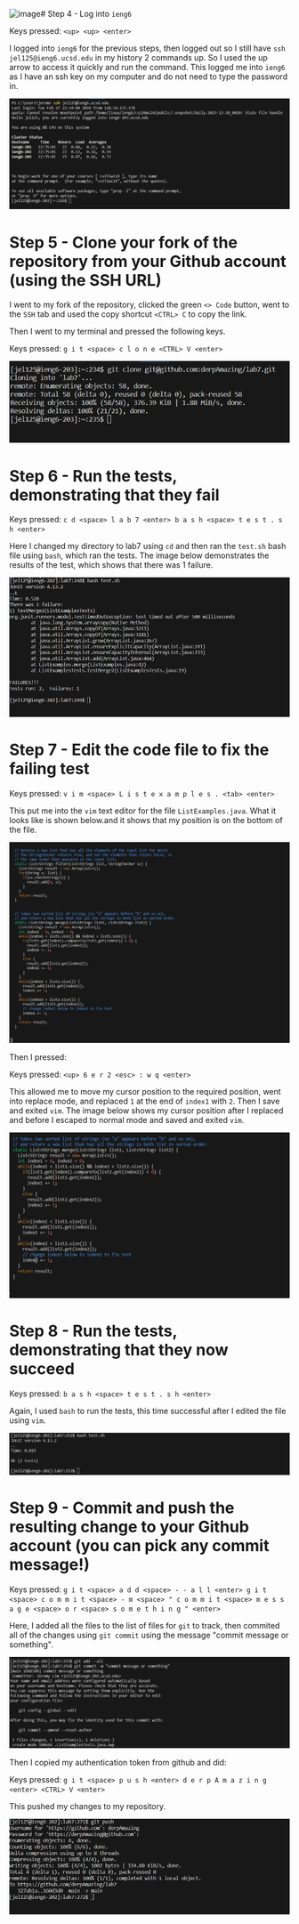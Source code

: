 ![image](https://github.com/derpAmazing/cse15l-lab-reports/assets/99420039/196595d3-1f3b-4082-b35b-078abbbb2406)# Step 4 - Log into ```ieng6```

Keys pressed: ```<up> <up> <enter>```

I logged into ```ieng6``` for the previous steps, then logged out so I still have ```ssh jel125@ieng6.ucsd.edu``` in my history 2 commands up. So I used the up arrow to access it quickly and run the command. This logged me into ```ieng6``` as I have an ssh key on my computer and do not need to type the password in.

![Image](lab7step4.png)

# Step 5 - Clone your fork of the repository from your Github account (using the SSH URL)

I went to my fork of the repository, clicked the green ```<> Code``` button, went to the ```SSH``` tab and used the copy shortcut ```<CTRL> C``` to copy the link.

Then I went to my terminal and pressed the following keys.

Keys pressed: ```g i t <space> c l o n e <CTRL> V <enter>```

![Image](lab7step5.png)

# Step 6 - Run the tests, demonstrating that they fail

Keys pressed: ```c d <space> l a b 7 <enter> b a s h <space> t e s t . s h <enter>```

Here I changed my directory to lab7 using ```cd``` and then ran the ```test.sh``` bash file using ```bash```, which ran the tests. The image below demonstrates the results of the test, which shows that there was 1 failure.

![Image](lab7step6.png)

# Step 7 - Edit the code file to fix the failing test

Keys pressed: ```v i m <space> L i s t e x a m p l e s . <tab> <enter>```

This put me into the ```vim``` text editor for the file ```ListExamples.java```. What it looks like is shown below.and it shows that my position is on the bottom of the file. 

![Image](lab7step7p1.png)

Then I pressed:

Keys pressed: ```<up> 6 e r 2 <esc> : w q <enter>```

This allowed me to move my cursor position to the required position, went into replace mode, and replaced ```1``` at the end of ```index1``` with ```2```. Then I save and exited ```vim```. The image below shows my cursor position after I replaced and before I escaped to normal mode and saved and exited ```vim```.

![Image](lab7step7p2.png)

# Step 8 - Run the tests, demonstrating that they now succeed

Keys pressed: ```b a s h <space> t e s t . s h <enter>```

Again, I used ```bash``` to run the tests, this time successful after I edited the file using ```vim```.

![Image](lab7step8.png)

# Step 9 - Commit and push the resulting change to your Github account (you can pick any commit message!)

Keys pressed: ```g i t <space> a d d <space> - - a l l <enter> g i t <space> c o m m i t <space> - m <space> " c o m m i t <space> m e s s a g e <space> o r <space> s o m e t h i n g " <enter>```

Here, I added all the files to the list of files for ```git``` to track, then commited all of the changes using ```git commit``` using the message "commit message or something".

![Image](lab7step9p1.png)

Then I copied my authentication token from github and did:

Keys pressed: ```g i t <space> p u s h <enter> d e r p A m a z i n g <enter> <CTRL> V <enter>```

This pushed my changes to my repository.

![Image](lab7step9p2.png)
